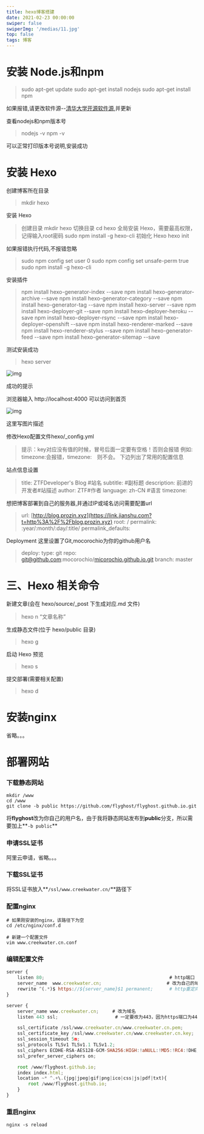 ```yaml
---
title: hexo博客搭建
date: 2021-02-23 00:00:00
swiper: false
swiperImg: '/medias/11.jpg'
top: false
tags: 博客
---
```


# 安装 Node.js和npm

> sudo apt-get update
> sudo apt-get install nodejs
> sudo apt-get install npm

如果报错,请更改软件源--[清华大学开源软件源](https://link.jianshu.com?t=https%3A%2F%2Fmirrors.tuna.tsinghua.edu.cn%2Fhelp%2Fubuntu%2F),并更新

查看nodejs和npm版本号

> nodejs -v
> npm -v

可以正常打印版本号说明,安装成功

# 安装 Hexo

创建博客所在目录

> mkdir hexo

安装 Hexo

> 创建目录
> mkdir hexo
> 切换目录
> cd hexo
> 全局安装 Hexo，需要最高权限，记得输入root密码
> sudo npm install -g hexo-cli
> 初始化 Hexo
> hexo init

如果报错执行代码,不报错忽略

> sudo npm config set user 0
> sudo npm config set unsafe-perm true
> sudo npm install -g hexo-cli

安装插件

> npm install hexo-generator-index --save
> npm install hexo-generator-archive --save
> npm install hexo-generator-category --save
> npm install hexo-generator-tag --save
> npm install hexo-server --save
> npm install hexo-deployer-git --save
> npm install hexo-deployer-heroku --save
> npm install hexo-deployer-rsync --save
> npm install hexo-deployer-openshift --save
> npm install hexo-renderer-marked --save
> npm install hexo-renderer-stylus --save
> npm install hexo-generator-feed --save
> npm install hexo-generator-sitemap --save

测试安装成功

> hexo server

![img](https:////upload-images.jianshu.io/upload_images/2598556-5265065995c5159c?imageMogr2/auto-orient/strip|imageView2/2/w/406/format/webp)

成功的提示

浏览器输入 http://localhost:4000 可以访问到首页



![img](https:////upload-images.jianshu.io/upload_images/2598556-4f669806bd1340e6?imageMogr2/auto-orient/strip|imageView2/2/w/1200/format/webp)

这里写图片描述

修改Hexo配置文件hexo/_config.yml

> 提示：key对应没有值的时候，冒号后面一定要有空格！否则会报错
> 例如: timezone:会报错，timezone: 则不会。
> 下边列出了常用的配置信息

站点信息设置

> title: ZTFDeveloper's Blog #站名
> subtitle:  #副标题
> description: 前进的开发者#站描述
> author:  ZTF#作者
> language: zh-CN #语言
> timezone:

想把博客部署到自己的服务器,并通过IP或域名访问需要配置url

> url: [http://blog.prozin.xyz](https://link.jianshu.com?t=http%3A%2F%2Fblog.prozin.xyz)
> root: /
> permalink: :year/:month/:day/:title/
> permalink_defaults:

Deployment 这里设置了Git,mocorochio为你的github用户名

> deploy:
> type: git
> repo: [git@github.com](https://link.jianshu.com?t=mailto%3Agit%40github.com):mocorochio/[micorochio.github.io.git](https://link.jianshu.com?t=http%3A%2F%2Fmicorochio.github.io.git)
> branch: master

# 三、Hexo 相关命令

新建文章(会在 hexo/source/_post 下生成对应.md 文件)

> hexo n “文章名称”

生成静态文件(位于 hexo/public 目录)

> hexo g

启动 Hexo 预览

> hexo s

提交部署(需要相关配置)

> hexo d



# 安装nginx

省略。。。

# 部署网站

### 下载静态网站

```shell
mkdir /www
cd /www
git clone -b public https://github.com/flyghost/flyghost.github.io.git
```

将**flyghost**改为你自己的用户名，由于我将静态网站发布到**public**分支，所以需要加上**```-b public```**

### 申请SSL证书

阿里云申请，省略。。。

### 下载SSL证书

将SSL证书放入**```/ssl/www.creekwater.cn/```**路径下

### 配置nginx

```shell
# 如果刚安装的nginx，该路径下为空
cd /etc/nginx/conf.d

# 新建一个配置文件
vim www.creekwater.cn.conf
```

### 编辑配置文件

```javascript
server {
    listen 80;                                              # http端口
    server_name  www.creekwater.cn;                        # 改为自己的域名
    rewrite ^(.*)$ https://${server_name}$1 permanent;      # http重定向到https，可以实现所有访问都转到https
}

server {
    server_name www.creekwater.cn;     # 改为域名
    listen 443 ssl;                     # 一定要改为443，因为https端口为443，同时开启SSL

    ssl_certificate /ssl/www.creekwater.cn/www.creekwater.cn.pem;         # 改为自己申请得到的 crt 文件的名称
    ssl_certificate_key /ssl/www.creekwater.cn/www.creekwater.cn.key;     # 改为自己申请得到的 key 文件的名称
    ssl_session_timeout 5m;
    ssl_protocols TLSv1 TLSv1.1 TLSv1.2;
    ssl_ciphers ECDHE-RSA-AES128-GCM-SHA256:HIGH:!aNULL:!MD5:!RC4:!DHE;
    ssl_prefer_server_ciphers on;

    root /www/flyghost.github.io;                                           # 静态网站路径，注意权限
    index index.html;                                                       # 主页名字
    location ~* ^.+\.(jpg|jpeg|gif|png|ico|css|js|pdf|txt){
        root /www/flyghost.github.io;                                       # 静态网站路径
    }
}
```

### 重启nginx

```shell
nginx -s reload
```

